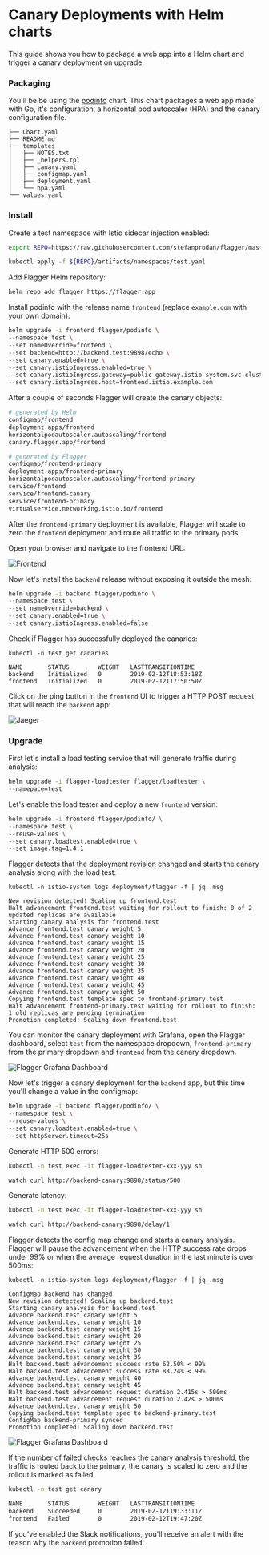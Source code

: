 # Canary Deployments with Helm charts

This guide shows you how to package a web app into a Helm chart and trigger a canary deployment on upgrade.

### Packaging

You'll be be using the [podinfo](https://github.com/stefanprodan/flagger/tree/master/charts/podinfo) chart. 
This chart packages a web app made with Go, it's configuration, a horizontal pod autoscaler (HPA) 
and the canary configuration file.

```
├── Chart.yaml
├── README.md
├── templates
│   ├── NOTES.txt
│   ├── _helpers.tpl
│   ├── canary.yaml
│   ├── configmap.yaml
│   ├── deployment.yaml
│   └── hpa.yaml
└── values.yaml
```

### Install 

Create a test namespace with Istio sidecar injection enabled:

```bash
export REPO=https://raw.githubusercontent.com/stefanprodan/flagger/master

kubectl apply -f ${REPO}/artifacts/namespaces/test.yaml
```

Add Flagger Helm repository:

```bash
helm repo add flagger https://flagger.app
```

Install podinfo  with the release name `frontend` (replace `example.com` with your own domain):

```bash
helm upgrade -i frontend flagger/podinfo \
--namespace test \
--set nameOverride=frontend \
--set backend=http://backend.test:9898/echo \
--set canary.enabled=true \
--set canary.istioIngress.enabled=true \
--set canary.istioIngress.gateway=public-gateway.istio-system.svc.cluster.local \
--set canary.istioIngress.host=frontend.istio.example.com
```

After a couple of seconds Flagger will create the canary objects:

```bash
# generated by Helm 
configmap/frontend
deployment.apps/frontend
horizontalpodautoscaler.autoscaling/frontend
canary.flagger.app/frontend

# generated by Flagger
configmap/frontend-primary
deployment.apps/frontend-primary
horizontalpodautoscaler.autoscaling/frontend-primary
service/frontend
service/frontend-canary
service/frontend-primary
virtualservice.networking.istio.io/frontend
```

After the `frontend-primary` deployment is available, Flagger will scale to zero the `frontend` deployment
and route all traffic to the primary pods. 

Open your browser and navigate to the frontend URL:

![Frontend](https://raw.githubusercontent.com/stefanprodan/flagger/master/docs/screens/demo-frontend.png)

Now let's install the `backend` release without exposing it outside the mesh:

```bash
helm upgrade -i backend flagger/podinfo \
--namespace test \
--set nameOverride=backend \
--set canary.enabled=true \
--set canary.istioIngress.enabled=false
```

Check if Flagger has successfully deployed the canaries: 

```
kubectl -n test get canaries

NAME       STATUS        WEIGHT   LASTTRANSITIONTIME
backend    Initialized   0        2019-02-12T18:53:18Z
frontend   Initialized   0        2019-02-12T17:50:50Z
```

Click on the ping button in the `frontend` UI to trigger a HTTP POST request 
that will reach the `backend` app:

![Jaeger](https://raw.githubusercontent.com/stefanprodan/flagger/master/docs/screens/demo-frontend-jaeger.png)

### Upgrade

First let's install a load testing service that will generate traffic during analysis:

```bash
helm upgrade -i flagger-loadtester flagger/loadtester \
--namepace=test
```

Let's enable the load tester and deploy a new `frontend` version:

```bash
helm upgrade -i frontend flagger/podinfo/ \
--namespace test \
--reuse-values \
--set canary.loadtest.enabled=true \
--set image.tag=1.4.1
```

Flagger detects that the deployment revision changed and starts the canary analysis along with the load test:

```
kubectl -n istio-system logs deployment/flagger -f | jq .msg

New revision detected! Scaling up frontend.test
Halt advancement frontend.test waiting for rollout to finish: 0 of 2 updated replicas are available
Starting canary analysis for frontend.test
Advance frontend.test canary weight 5
Advance frontend.test canary weight 10
Advance frontend.test canary weight 15
Advance frontend.test canary weight 20
Advance frontend.test canary weight 25
Advance frontend.test canary weight 30
Advance frontend.test canary weight 35
Advance frontend.test canary weight 40
Advance frontend.test canary weight 45
Advance frontend.test canary weight 50
Copying frontend.test template spec to frontend-primary.test
Halt advancement frontend-primary.test waiting for rollout to finish: 1 old replicas are pending termination
Promotion completed! Scaling down frontend.test
```

You can monitor the canary deployment with Grafana, open the Flagger dashboard, 
select `test` from the namespace dropdown, `frontend-primary` from the primary dropdown and `frontend` from the
canary dropdown.

![Flagger Grafana Dashboard](https://raw.githubusercontent.com/stefanprodan/flagger/master/docs/screens/demo-frontend-dashboard.png)

Now let's trigger a canary deployment for the `backend` app, but this time you'll change a value in the configmap:

```bash
helm upgrade -i backend flagger/podinfo/ \
--namespace test \
--reuse-values \
--set canary.loadtest.enabled=true \
--set httpServer.timeout=25s
```

Generate HTTP 500 errors:

```bash
kubectl -n test exec -it flagger-loadtester-xxx-yyy sh

watch curl http://backend-canary:9898/status/500 
```

Generate latency:

```bash
kubectl -n test exec -it flagger-loadtester-xxx-yyy sh

watch curl http://backend-canary:9898/delay/1 
```

Flagger detects the config map change and starts a canary analysis. Flagger will pause the advancement 
when the HTTP success rate drops under 99% or when the average request duration in the last minute is over 500ms:

```
kubectl -n istio-system logs deployment/flagger -f | jq .msg

ConfigMap backend has changed
New revision detected! Scaling up backend.test
Starting canary analysis for backend.test
Advance backend.test canary weight 5
Advance backend.test canary weight 10
Advance backend.test canary weight 15
Advance backend.test canary weight 20
Advance backend.test canary weight 25
Advance backend.test canary weight 30
Advance backend.test canary weight 35
Halt backend.test advancement success rate 62.50% < 99%
Halt backend.test advancement success rate 88.24% < 99%
Advance backend.test canary weight 40
Advance backend.test canary weight 45
Halt backend.test advancement request duration 2.415s > 500ms
Halt backend.test advancement request duration 2.42s > 500ms
Advance backend.test canary weight 50
Copying backend.test template spec to backend-primary.test
ConfigMap backend-primary synced
Promotion completed! Scaling down backend.test
```

![Flagger Grafana Dashboard](https://raw.githubusercontent.com/stefanprodan/flagger/master/docs/screens/demo-backend-dashboard.png)

If the number of failed checks reaches the canary analysis threshold, the traffic is routed back to the primary, 
the canary is scaled to zero and the rollout is marked as failed.

```bash
kubectl -n test get canary

NAME       STATUS        WEIGHT   LASTTRANSITIONTIME
backend    Succeeded     0        2019-02-12T19:33:11Z
frontend   Failed        0        2019-02-12T19:47:20Z
```

If you've enabled the Slack notifications, you'll receive an alert with the reason why the `backend` promotion failed.



